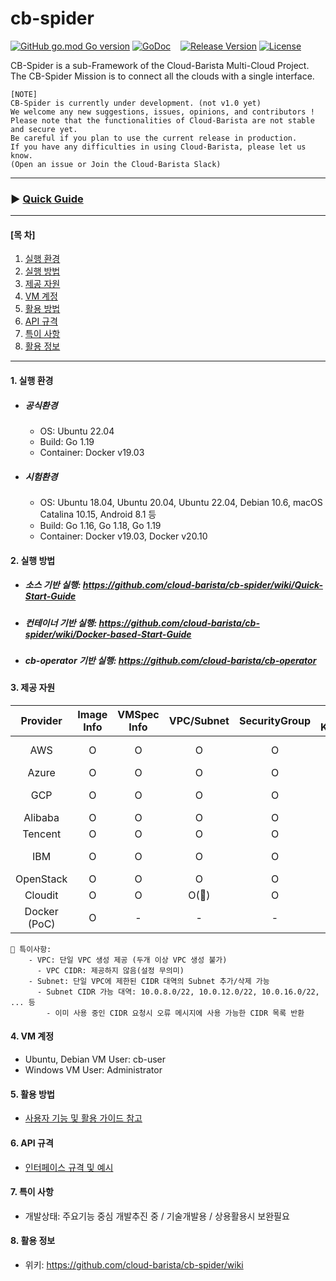 # cb-spider
[![GitHub go.mod Go version](https://img.shields.io/github/go-mod/go-version/cloud-barista/cb-spider?label=go.mod)](https://github.com/cloud-barista/cb-spider/blob/master/go.mod)
[![GoDoc](https://godoc.org/github.com/cloud-barista/cb-spider?status.svg)](https://pkg.go.dev/github.com/cloud-barista/cb-spider@master)&nbsp;&nbsp;&nbsp;
[![Release Version](https://img.shields.io/github/v/release/cloud-barista/cb-spider)](https://github.com/cloud-barista/cb-spider/releases)
[![License](https://img.shields.io/badge/License-Apache%202.0-blue.svg)](https://github.com/cloud-barista/cb-spider/blob/master/LICENSE)

CB-Spider is a sub-Framework of the Cloud-Barista Multi-Cloud Project.<br>
The CB-Spider Mission is to connect all the clouds with a single interface.


```
[NOTE]
CB-Spider is currently under development. (not v1.0 yet)
We welcome any new suggestions, issues, opinions, and contributors !
Please note that the functionalities of Cloud-Barista are not stable and secure yet.
Be careful if you plan to use the current release in production.
If you have any difficulties in using Cloud-Barista, please let us know.
(Open an issue or Join the Cloud-Barista Slack)
```
***
### ▶ **[Quick Guide](https://github.com/cloud-barista/cb-spider/wiki/Quick-Start-Guide)**
***

#### [목    차]

1. [실행 환경](#1-실행-환경)
2. [실행 방법](#2-실행-방법)
3. [제공 자원](#3-제공-자원)
4. [VM 계정](#4-VM-계정)
5. [활용 방법](#5-활용-방법)
6. [API 규격](#6-API-규격)
7. [특이 사항](#7-특이-사항)
8. [활용 정보](#8-활용-정보)
 
***

#### 1. 실행 환경

- ##### 공식환경
  - OS: Ubuntu 22.04
  - Build: Go 1.19
  - Container: Docker v19.03

- ##### 시험환경
  - OS: Ubuntu 18.04, Ubuntu 20.04, Ubuntu 22.04, Debian 10.6, macOS Catalina 10.15, Android 8.1 등
  - Build: Go 1.16, Go 1.18, Go 1.19
  - Container: Docker v19.03, Docker v20.10

#### 2. 실행 방법

- ##### 소스 기반 실행: https://github.com/cloud-barista/cb-spider/wiki/Quick-Start-Guide
- ##### 컨테이너 기반 실행: https://github.com/cloud-barista/cb-spider/wiki/Docker-based-Start-Guide
- ##### cb-operator 기반 실행: https://github.com/cloud-barista/cb-operator


#### 3. 제공 자원

  | Provider | Image Info | VMSpec Info| VPC/Subnet | SecurityGroup | VM KeyPair| VM   | NLB/Disk<br>MyImage | K8S |
  |:-------------:|:-------------:|:-------------:|:-------------:|:-------------:|:-------------:|:-------------:|:-------------:|:-------------:|
  | AWS           | O          | O          | O          | O          | O          | O          | O          |Coming Soon|
  | Azure         | O          | O          | O          | O          | O          | O          | O          | O          |
  | GCP           | O          | O          | O          | O          | O          | O          | O          |Coming Soon|
  | Alibaba       | O          | O          | O          | O          | O          | O          | O          | O          |
  | Tencent       | O          | O          | O          | O          | O          | O          | O          | O          |
  | IBM           | O          | O          | O          | O          | O          | O          | O          |Coming Soon|
  | OpenStack     | O          | O          | O          | O          | O          | O          | O          | - |
  | Cloudit       | O          | O          | O(💬)      | O          | O          | O          | O          | - |
  | Docker (PoC)  | O          | -          | -          | -          | -          | O          | -          | - |

    💬 특이사항: 
        - VPC: 단일 VPC 생성 제공 (두개 이상 VPC 생성 불가)
          - VPC CIDR: 제공하지 않음(설정 무의미)
        - Subnet: 단일 VPC에 제한된 CIDR 대역의 Subnet 추가/삭제 가능
          - Subnet CIDR 가능 대역: 10.0.8.0/22, 10.0.12.0/22, 10.0.16.0/22, ... 등
            - 이미 사용 중인 CIDR 요청시 오류 메시지에 사용 가능한 CIDR 목록 반환

#### 4. VM 계정
- Ubuntu, Debian VM User: cb-user
- Windows VM User: Administrator


#### 5. 활용 방법
- [사용자 기능 및 활용 가이드 참고](https://github.com/cloud-barista/cb-spider/wiki/features-and-usages)


#### 6. API 규격

- [인터페이스 규격 및 예시](https://github.com/cloud-barista/cb-spider/wiki/CB-Spider-User-Interface)


#### 7. 특이 사항
- 개발상태: 주요기능 중심 개발추진 중 / 기술개발용 / 상용활용시 보완필요


#### 8. 활용 정보
- 위키: https://github.com/cloud-barista/cb-spider/wiki
